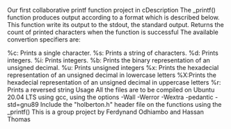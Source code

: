 Our first collaborative printf function project in cDescription
The _printf() function produces output according to a format which is described below. This function write its output to the stdout, the standard output. Returns the count of printed characters when the function is successful The available convertion specifiers are:

%c: Prints a single character.
%s: Prints a string of characters.
%d: Prints integers.
%i: Prints integers.
%b: Prints the binary representation of an unsigned decimal.
%u: Prints unsigned integers
%x: Prints the hexadecial representation of an unsigned decimal in lowercase letters
%X:Prints the hexadecial representation of an unsigned decimal in uppercase letters
%r: Prints a reversed string
Usage
All the files are to be compiled on Ubuntu 20.04 LTS using gcc, using the options -Wall -Werror -Wextra -pedantic -std=gnu89
Include the "holberton.h" header file on the functions using the _printf()
This is a group project by Ferdynand Odhiambo and Hassan Thomas
